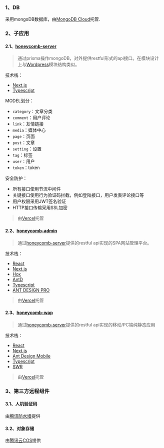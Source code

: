 ### 1、DB

采用mongoDB数据库，由[MongoDB Cloud](https://www.mongodb.com/cloud)托管.


### 2、子应用

#### 2.1、[honeycomb-server](https://github.com/guanweisong/honeycomb-server.serverless)

> 通过prisma操作mongoDB，对外提供restful形式的api接口。在模块设计上与[Wordpress](https://wordpress.org/)模块结构类似。

技术栈：

* [Next.js](https://nextjs.org/)
* [Typescript](https://www.typescriptlang.org/)

MODEL划分：

* `category`：文章分类
* `comment`：用户评论
* `link`：友情链接
* `media`：媒体中心
* `page`：页面
* `post`：文章
* `setting`：设置
* `tag`：标签
* `user`：用户
* `token`：token

安全防护：
* 所有接口使用节流中间件
* 关键接口使用行为验证码拦截，例如登陆接口，用户发表评论接口等
* 用户权限采用JWT签名验证
* HTTP接口传输采用SSL加密

> 由[Vercel](https://vercel.com/)托管

#### 2.2、[honeycomb-admin](https://github.com/guanweisong/honeycomb-admin)

> 通过[honeycomb-server](https://github.com/guanweisong/honeycomb-server)提供的restful api实现的SPA网站管理平台。

技术栈：

* [React](https://reactjs.org/)
* [Next.js](https://umijs.org/)
* [Hox](https://github.com/umijs/hox)
* [AntD](https://ant.design/)
* [Typescript](https://www.typescriptlang.org/)
* [ANT DESIGN PRO](https://pro.ant.design/)

> 由[Vercel](https://vercel.com/)托管

#### 2.3、[honeycomb-wap](https://github.com/guanweisong/honeycomb-wap)

> 通过[honeycomb-server](https://github.com/guanweisong/honeycomb-server)提供的restful api实现的移动/PC端纯静态应用

技术栈：

* [React](https://reactjs.org/)
* [Next.js](https://nextjs.org/)
* [Ant Design Mobile](https://mobile.ant.design)
* [Typescript](https://www.typescriptlang.org/)
* [SWR](https://swr.vercel.app)

> 由[Vercel](https://vercel.com/)托管

### 3、第三方远程组件

#### 3.1、人机验证码

由[腾讯防水墙](https://007.qq.com)提供

#### 3.2、对象存储

由[腾讯云COS](https://cloud.tencent.com/product/cos)提供
